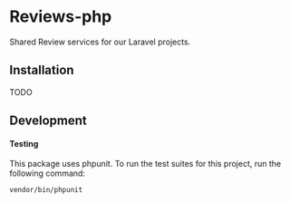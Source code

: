 # Reviews-php

Shared Review services for our Laravel projects. 


## Installation

TODO

## Development

#### Testing

This package uses phpunit. To run the test suites for this project, run the following command:
```bash
vendor/bin/phpunit
```
